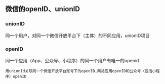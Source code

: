 

## 微信的openID、unionID

### unionID
同一个用户，对同一个微信开放平台下（主体）的不同应用，unionID项目
### openID
同一个应用（App、公众号、小程序）的同一个用户有唯一的openid

```
用unionId关联同一个微信开放平台账号下的openID,网站应用openID和公众号（包括小程序）openID

```